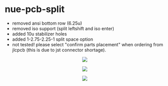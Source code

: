 # nue-pcb-split

- removed ansi bottom row (6.25u)
- removed iso support (split leftshift and iso enter)
- added 10u stabilizer holes
- added 1-2.75-2.25-1 split space option
- not tested! please select "confirm parts placement" when ordering from jlcpcb
  (this is due to jst connector shortage).

<p align="center">
  <img src="https://user-images.githubusercontent.com/1234183/183298914-0bee0920-23ba-4803-a657-656015da8c4b.png">
</p>

<p align="center">
  <img src="https://user-images.githubusercontent.com/1234183/183298912-0c04f6e9-3751-4e34-bb67-df323f78a594.png">
</p>

<p align="center">
  <img src="https://user-images.githubusercontent.com/1234183/183299083-f847e313-bf09-46aa-ba95-a043b305b371.png">
</p>

